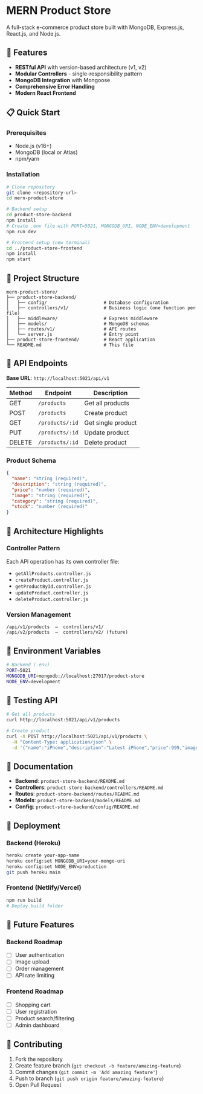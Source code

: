 # MERN Product Store

A full-stack e-commerce product store built with MongoDB, Express.js, React.js, and Node.js.

## 🚀 Features

- **RESTful API** with version-based architecture (v1, v2)
- **Modular Controllers** - single-responsibility pattern
- **MongoDB Integration** with Mongoose
- **Comprehensive Error Handling**
- **Modern React Frontend**

## 📋 Quick Start

### Prerequisites
- Node.js (v16+)
- MongoDB (local or Atlas)
- npm/yarn

### Installation

```bash
# Clone repository
git clone <repository-url>
cd mern-product-store

# Backend setup
cd product-store-backend
npm install
# Create .env file with PORT=5021, MONGODB_URI, NODE_ENV=development
npm run dev

# Frontend setup (new terminal)
cd ../product-store-frontend
npm install
npm start
```

## 📁 Project Structure

```
mern-product-store/
├── product-store-backend/
│   ├── config/                     # Database configuration
│   ├── controllers/v1/             # Business logic (one function per file)
│   ├── middleware/                 # Express middleware
│   ├── models/                     # MongoDB schemas
│   ├── routes/v1/                  # API routes
│   └── server.js                   # Entry point
├── product-store-frontend/         # React application
└── README.md                       # This file
```

## 🔌 API Endpoints

**Base URL**: `http://localhost:5021/api/v1`

| Method | Endpoint | Description |
|--------|----------|-------------|
| GET | `/products` | Get all products |
| POST | `/products` | Create product |
| GET | `/products/:id` | Get single product |
| PUT | `/products/:id` | Update product |
| DELETE | `/products/:id` | Delete product |

### Product Schema
```json
{
  "name": "string (required)",
  "description": "string (required)", 
  "price": "number (required)",
  "image": "string (required)",
  "category": "string (required)",
  "stock": "number (required)"
}
```

## 🎯 Architecture Highlights

### Controller Pattern
Each API operation has its own controller file:
- `getAllProducts.controller.js`
- `createProduct.controller.js`
- `getProductById.controller.js`
- `updateProduct.controller.js`
- `deleteProduct.controller.js`

### Version Management
```
/api/v1/products  →  controllers/v1/
/api/v2/products  →  controllers/v2/ (future)
```

## 🔧 Environment Variables

```bash
# Backend (.env)
PORT=5021
MONGODB_URI=mongodb://localhost:27017/product-store
NODE_ENV=development
```

## 🧪 Testing API

```bash
# Get all products
curl http://localhost:5021/api/v1/products

# Create product
curl -X POST http://localhost:5021/api/v1/products \
  -H "Content-Type: application/json" \
  -d '{"name":"iPhone","description":"Latest iPhone","price":999,"image":"url","category":"electronics","stock":50}'
```

## 📖 Documentation

- **Backend**: `product-store-backend/README.md`
- **Controllers**: `product-store-backend/controllers/README.md`
- **Routes**: `product-store-backend/routes/README.md`
- **Models**: `product-store-backend/models/README.md`
- **Config**: `product-store-backend/config/README.md`

## 🚀 Deployment

### Backend (Heroku)
```bash
heroku create your-app-name
heroku config:set MONGODB_URI=your-mongo-uri
heroku config:set NODE_ENV=production
git push heroku main
```

### Frontend (Netlify/Vercel)
```bash
npm run build
# Deploy build folder
```

## 🎯 Future Features

### Backend Roadmap
- [ ] User authentication
- [ ] Image upload
- [ ] Order management
- [ ] API rate limiting

### Frontend Roadmap
- [ ] Shopping cart
- [ ] User registration
- [ ] Product search/filtering
- [ ] Admin dashboard

## 🤝 Contributing

1. Fork the repository
2. Create feature branch (`git checkout -b feature/amazing-feature`)
3. Commit changes (`git commit -m 'Add amazing feature'`)
4. Push to branch (`git push origin feature/amazing-feature`)
5. Open Pull Request 